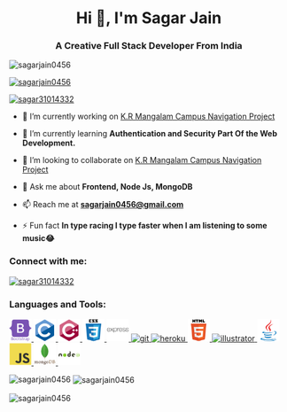 <h1 align="center">Hi 👋, I'm Sagar Jain</h1>
<h3 align="center">A Creative Full Stack Developer From India</h3>

<p align="left"> <img src="https://komarev.com/ghpvc/?username=sagarjain0456&label=Profile%20views&color=0e75b6&style=flat" alt="sagarjain0456" /> </p>

<p align="left"> <a href="https://github.com/ryo-ma/github-profile-trophy"><img src="https://github-profile-trophy.vercel.app/?username=sagarjain0456" alt="sagarjain0456" /></a> </p>

<p align="left"> <a href="https://twitter.com/sagar31014332" target="blank"><img src="https://img.shields.io/twitter/follow/sagar31014332?logo=twitter&style=for-the-badge" alt="sagar31014332" /></a> </p>

- 🔭 I’m currently working on [K.R Mangalam Campus Navigation Project](https://sagarjain0456.github.io/krmu-campus-navigate/)

- 🌱 I’m currently learning **Authentication and Security Part Of the Web Development.**

- 👯 I’m looking to collaborate on [K.R Mangalam Campus Navigation Project](https://sagarjain0456.github.io/krmu-campus-navigate/)

- 💬 Ask me about **Frontend, Node Js, MongoDB**

- 📫 Reach me at **sagarjain0456@gmail.com**

- ⚡ Fun fact **In type racing I type faster when I am listening to some music😂**

<h3 align="left">Connect with me:</h3>
<p align="left">
<a href="https://twitter.com/sagar31014332" target="blank"><img align="center" src="https://www.instagram.com/sagarjain72/?hl=en" alt="sagar31014332" height="30" width="40" /></a>

</p>

<h3 align="left">Languages and Tools:</h3>
<p align="left"> <a href="https://getbootstrap.com" target="_blank" rel="noreferrer"> <img src="https://raw.githubusercontent.com/devicons/devicon/master/icons/bootstrap/bootstrap-plain-wordmark.svg" alt="bootstrap" width="40" height="40"/> </a> <a href="https://www.cprogramming.com/" target="_blank" rel="noreferrer"> <img src="https://raw.githubusercontent.com/devicons/devicon/master/icons/c/c-original.svg" alt="c" width="40" height="40"/> </a> <a href="https://www.w3schools.com/cpp/" target="_blank" rel="noreferrer"> <img src="https://raw.githubusercontent.com/devicons/devicon/master/icons/cplusplus/cplusplus-original.svg" alt="cplusplus" width="40" height="40"/> </a> <a href="https://www.w3schools.com/css/" target="_blank" rel="noreferrer"> <img src="https://raw.githubusercontent.com/devicons/devicon/master/icons/css3/css3-original-wordmark.svg" alt="css3" width="40" height="40"/> </a> <a href="https://expressjs.com" target="_blank" rel="noreferrer"> <img src="https://raw.githubusercontent.com/devicons/devicon/master/icons/express/express-original-wordmark.svg" alt="express" width="40" height="40"/> </a> <a href="https://git-scm.com/" target="_blank" rel="noreferrer"> <img src="https://www.vectorlogo.zone/logos/git-scm/git-scm-icon.svg" alt="git" width="40" height="40"/> </a> <a href="https://heroku.com" target="_blank" rel="noreferrer"> <img src="https://www.vectorlogo.zone/logos/heroku/heroku-icon.svg" alt="heroku" width="40" height="40"/> </a> <a href="https://www.w3.org/html/" target="_blank" rel="noreferrer"> <img src="https://raw.githubusercontent.com/devicons/devicon/master/icons/html5/html5-original-wordmark.svg" alt="html5" width="40" height="40"/> </a> <a href="https://www.adobe.com/in/products/illustrator.html" target="_blank" rel="noreferrer"> <img src="https://www.vectorlogo.zone/logos/adobe_illustrator/adobe_illustrator-icon.svg" alt="illustrator" width="40" height="40"/> </a> <a href="https://www.java.com" target="_blank" rel="noreferrer"> <img src="https://raw.githubusercontent.com/devicons/devicon/master/icons/java/java-original.svg" alt="java" width="40" height="40"/> </a> <a href="https://developer.mozilla.org/en-US/docs/Web/JavaScript" target="_blank" rel="noreferrer"> <img src="https://raw.githubusercontent.com/devicons/devicon/master/icons/javascript/javascript-original.svg" alt="javascript" width="40" height="40"/> </a> <a href="https://www.mongodb.com/" target="_blank" rel="noreferrer"> <img src="https://raw.githubusercontent.com/devicons/devicon/master/icons/mongodb/mongodb-original-wordmark.svg" alt="mongodb" width="40" height="40"/> </a> <a href="https://nodejs.org" target="_blank" rel="noreferrer"> <img src="https://raw.githubusercontent.com/devicons/devicon/master/icons/nodejs/nodejs-original-wordmark.svg" alt="nodejs" width="40" height="40"/> </a> </p>

<p><img align="left" src="https://github-readme-stats.vercel.app/api/top-langs?username=sagarjain0456&show_icons=true&locale=en&layout=compact" alt="sagarjain0456" /></p>

<p>&nbsp;<img align="center" src="https://github-readme-stats.vercel.app/api?username=sagarjain0456&show_icons=true&locale=en" alt="sagarjain0456" /></p>

<p><img align="center" src="https://github-readme-streak-stats.herokuapp.com/?user=sagarjain0456&" alt="sagarjain0456" /></p>
